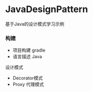 # JavaDesignPattern
基于Java的设计模式学习示例

### 构建
* 项目构建 gradle
* 语言描述 Java


设计模式
* Decorator模式
* Proxy  代理模式

